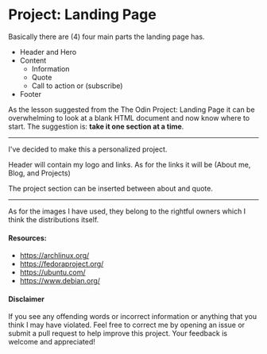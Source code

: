 # Project: Landing Page
Basically there are (4) four main parts the landing page has.

- Header and Hero
- Content
    - Information
    - Quote
    - Call to action or (subscribe)
- Footer

As the lesson suggested from the The Odin Project: Landing Page it can be overwhelming to look at a blank HTML document and now know where
to start. The suggestion is: **take it one section at a time**.


---

I've decided to make this a personalized project.

Header will contain my logo and links. As for the links it will be (About me, Blog, and Projects)

The project section can be inserted between about and quote.

---

As for the images I have used, they belong to the rightful owners which I think the distributions itself.


#### Resources:

- https://archlinux.org/
- https://fedoraproject.org/
- https://ubuntu.com/
- https://www.debian.org/

#### Disclaimer

If you see any offending words or incorrect information or anything that you think I may have violated. 
Feel free to correct me by opening an issue or submit a pull request to help improve this project. Your feedback is welcome and appreciated!

